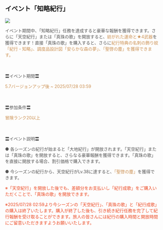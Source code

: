 ## イベント「知略紀行」
<img src="https://sdk.hoyoverse.com/upload/ann/2025/06/04/8205eb2300f00c59cac664378c7327cc_4924887979912714363.jpg">
<p style="white-space: pre-wrap;"><span style="color:rgba(85,85,85,1)">イベント期間中、「知略紀行」任務を達成すると豪華な報酬を獲得できます。さらに「天空紀行」または「真珠の歌」を開放すると、</span><span style="color:rgba(204,146,85,1)">紡がれた運命と★4武器</span><span style="color:rgba(85,85,85,1)">を獲得できます！直接「真珠の歌」を購入すると、さらに</span><span style="color:rgba(204,146,85,1)">紀行特典の名刺の飾り紋「紀行・知略」、調度品設計図「安らかな森の夢」、「聖啓の塵」を獲得できます。</span></p><p style="white-space: pre-wrap; min-height: 1.5em; text-align: left;"><span style="color:rgba(85,85,85,1)"> </span></p><p style="white-space: pre-wrap; text-align: left;"><span style="color:rgba(85,85,85,1)">〓イベント期間〓</span></p><p style="white-space: pre-wrap; text-align: left;"><span style="color:rgba(204,146,85,1)">5.7バージョンアップ後 ~ <t class="t_lc" contenteditable="false"><span style="color:rgba(204,146,85,1)">2025/07/28 03:59</span></t></span></p><p style="white-space: pre-wrap; min-height: 1.5em; text-align: left;"><span style="color:rgba(85,85,85,1)"> </span></p><p style="white-space: pre-wrap; text-align: left;"><span style="color:rgba(85,85,85,1)">〓参加条件〓</span></p><p style="white-space: pre-wrap; text-align: left;"><span style="color:rgba(204,146,85,1)">冒険ランク20以上</span></p><p style="white-space: pre-wrap; min-height: 1.5em; text-align: left;"><span style="color:rgba(85,85,85,1)"> </span></p><p style="white-space: pre-wrap; text-align: left;"><span style="color:rgba(85,85,85,1)">〓イベント説明〓</span></p><p style="white-space: pre-wrap; text-align: left;"><span style="color:rgba(85,85,85,1)">● 各シーズンの紀行が始まると「大地紀行」が開放されます。「天空紀行」または「真珠の歌」を開放すると、さらなる豪華報酬を獲得できます。「真珠の歌」を直接に開放する場合、割引価格で購入できます。</span></p><p style="white-space: pre-wrap; text-align: left;"><span style="color:rgba(85,85,85,1)">● 今シーズンの紀行から、天空紀行がLv.38に達すると、</span><span style="color:rgba(204,146,85,1)">「聖啓の塵」</span><span style="color:rgba(85,85,85,1)">を獲得できます。</span></p><p style="white-space: pre-wrap; text-align: left;"><span style="color:rgba(236,73,35,1)">※「天空紀行」を開放した後でも、差額分をお支払いし「紀行成歌」をご購入いただくことで、「真珠の歌」を開放できます。</span></p><p style="white-space: pre-wrap; text-align: left;"><span style="color:rgba(236,73,35,1)">※<t class="t_lc" contenteditable="false"><span style="color:rgba(236,73,35,1)">2025/07/28 02:59</span></t>より今シーズンの「天空紀行」、「真珠の歌」と「紀行成歌」の購入は終了いたします。購入が終了した後も、引き続き紀行任務を完了して紀行報酬を受け取ることができます。旅人の皆さんには紀行の購入時間と開放時間にご留意いただきますようお願いいたします。</span></p>
